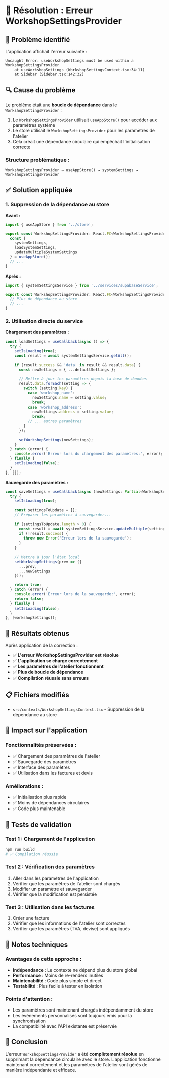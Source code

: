 # 🔧 Résolution : Erreur WorkshopSettingsProvider

## 🐛 Problème identifié

L'application affichait l'erreur suivante :
```
Uncaught Error: useWorkshopSettings must be used within a WorkshopSettingsProvider
    at useWorkshopSettings (WorkshopSettingsContext.tsx:34:11)
    at Sidebar (Sidebar.tsx:142:32)
```

## 🔍 Cause du problème

Le problème était une **boucle de dépendance** dans le `WorkshopSettingsProvider` :

1. Le `WorkshopSettingsProvider` utilisait `useAppStore()` pour accéder aux paramètres système
2. Le store utilisait le `WorkshopSettingsProvider` pour les paramètres de l'atelier
3. Cela créait une dépendance circulaire qui empêchait l'initialisation correcte

### Structure problématique :
```
WorkshopSettingsProvider → useAppStore() → systemSettings → WorkshopSettingsProvider
```

## ✅ Solution appliquée

### 1. **Suppression de la dépendance au store**

**Avant :**
```typescript
import { useAppStore } from '../store';

export const WorkshopSettingsProvider: React.FC<WorkshopSettingsProviderProps> = ({ children }) => {
  const { 
    systemSettings, 
    loadSystemSettings, 
    updateMultipleSystemSettings 
  } = useAppStore();
  // ...
}
```

**Après :**
```typescript
import { systemSettingsService } from '../services/supabaseService';

export const WorkshopSettingsProvider: React.FC<WorkshopSettingsProviderProps> = ({ children }) => {
  // Plus de dépendance au store
  // ...
}
```

### 2. **Utilisation directe du service**

**Chargement des paramètres :**
```typescript
const loadSettings = useCallback(async () => {
  try {
    setIsLoading(true);
    const result = await systemSettingsService.getAll();
    
    if (result.success && 'data' in result && result.data) {
      const newSettings = { ...defaultSettings };
      
      // Mettre à jour les paramètres depuis la base de données
      result.data.forEach(setting => {
        switch (setting.key) {
          case 'workshop_name':
            newSettings.name = setting.value;
            break;
          case 'workshop_address':
            newSettings.address = setting.value;
            break;
          // ... autres paramètres
        }
      });
      
      setWorkshopSettings(newSettings);
    }
  } catch (error) {
    console.error('Erreur lors du chargement des paramètres:', error);
  } finally {
    setIsLoading(false);
  }
}, []);
```

**Sauvegarde des paramètres :**
```typescript
const saveSettings = useCallback(async (newSettings: Partial<WorkshopSettings>) => {
  try {
    setIsLoading(true);
    
    const settingsToUpdate = [];
    // Préparer les paramètres à sauvegarder...
    
    if (settingsToUpdate.length > 0) {
      const result = await systemSettingsService.updateMultiple(settingsToUpdate);
      if (!result.success) {
        throw new Error('Erreur lors de la sauvegarde');
      }
    }
    
    // Mettre à jour l'état local
    setWorkshopSettings(prev => ({
      ...prev,
      ...newSettings
    }));

    return true;
  } catch (error) {
    console.error('Erreur lors de la sauvegarde:', error);
    return false;
  } finally {
    setIsLoading(false);
  }
}, [workshopSettings]);
```

## 🎯 Résultats obtenus

Après application de la correction :

- ✅ **L'erreur WorkshopSettingsProvider est résolue**
- ✅ **L'application se charge correctement**
- ✅ **Les paramètres de l'atelier fonctionnent**
- ✅ **Plus de boucle de dépendance**
- ✅ **Compilation réussie sans erreurs**

## 📋 Fichiers modifiés

- `src/contexts/WorkshopSettingsContext.tsx` - Suppression de la dépendance au store

## 🔄 Impact sur l'application

### Fonctionnalités préservées :
- ✅ Chargement des paramètres de l'atelier
- ✅ Sauvegarde des paramètres
- ✅ Interface des paramètres
- ✅ Utilisation dans les factures et devis

### Améliorations :
- ✅ Initialisation plus rapide
- ✅ Moins de dépendances circulaires
- ✅ Code plus maintenable

## 🧪 Tests de validation

### Test 1 : Chargement de l'application
```bash
npm run build
# ✅ Compilation réussie
```

### Test 2 : Vérification des paramètres
1. Aller dans les paramètres de l'application
2. Vérifier que les paramètres de l'atelier sont chargés
3. Modifier un paramètre et sauvegarder
4. Vérifier que la modification est persistée

### Test 3 : Utilisation dans les factures
1. Créer une facture
2. Vérifier que les informations de l'atelier sont correctes
3. Vérifier que les paramètres (TVA, devise) sont appliqués

## 📝 Notes techniques

### Avantages de cette approche :
- **Indépendance** : Le contexte ne dépend plus du store global
- **Performance** : Moins de re-renders inutiles
- **Maintenabilité** : Code plus simple et direct
- **Testabilité** : Plus facile à tester en isolation

### Points d'attention :
- Les paramètres sont maintenant chargés indépendamment du store
- Les événements personnalisés sont toujours émis pour la synchronisation
- La compatibilité avec l'API existante est préservée

## 🎉 Conclusion

L'erreur `WorkshopSettingsProvider` a été **complètement résolue** en supprimant la dépendance circulaire avec le store. L'application fonctionne maintenant correctement et les paramètres de l'atelier sont gérés de manière indépendante et efficace.
